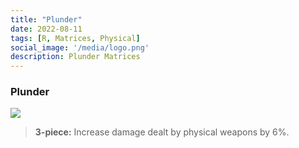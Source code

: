 ```yaml
---
title: "Plunder"
date: 2022-08-11
tags: [R, Matrices, Physical]
social_image: '/media/logo.png'
description: Plunder Matrices
---
```

### Plunder 

![](https://i.postimg.cc/QMwRDf29/Plunder-m.png)

> **3-piece:** Increase damage dealt by physical weapons by 6%.

